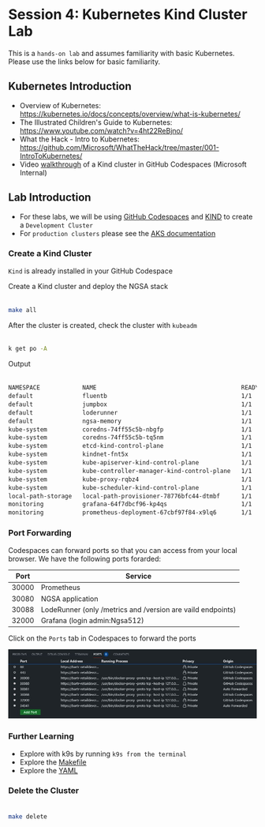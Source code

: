 # Session 4: Kubernetes Kind Cluster Lab

This is a `hands-on lab` and assumes familiarity with basic Kubernetes. Please use the links below for basic familiarity.

## Kubernetes Introduction

- Overview of Kubernetes: <https://kubernetes.io/docs/concepts/overview/what-is-kubernetes/>
- The Illustrated Children's Guide to Kubernetes: <https://www.youtube.com/watch?v=4ht22ReBjno/>
- What the Hack - Intro to Kubernetes: <https://github.com/Microsoft/WhatTheHack/tree/master/001-IntroToKubernetes/>
- Video [walkthrough](https://msit.microsoftstream.com/video/5117a1ff-0400-85a8-40e1-f1eb81434a69?channelId=a60fa4ff-0400-85a8-733a-f1eb81fa8f8d) of a Kind cluster in GitHub Codespaces (Microsoft Internal)

## Lab Introduction

- For these labs, we will be using [GitHub Codespaces](https://github.com/features/codespaces) and [KIND](https://kind.sigs.k8s.io/) to create a `Development Cluster`
- For `production clusters` please see the [AKS documentation](https://docs.microsoft.com/en-us/azure/aks/)

### Create a Kind Cluster

`Kind` is already installed in your GitHub Codespace

Create a Kind cluster and deploy the NGSA stack

```bash

make all

```

After the cluster is created, check the cluster with `kubeadm`

```bash

k get po -A

```

Output

```bash

NAMESPACE            NAME                                         READY   STATUS
default              fluentb                                      1/1     Running
default              jumpbox                                      1/1     Running
default              loderunner                                   1/1     Running
default              ngsa-memory                                  1/1     Running
kube-system          coredns-74ff55c5b-nbgfp                      1/1     Running
kube-system          coredns-74ff55c5b-tq5nm                      1/1     Running
kube-system          etcd-kind-control-plane                      1/1     Running
kube-system          kindnet-fnt5x                                1/1     Running
kube-system          kube-apiserver-kind-control-plane            1/1     Running
kube-system          kube-controller-manager-kind-control-plane   1/1     Running
kube-system          kube-proxy-rqbz4                             1/1     Running
kube-system          kube-scheduler-kind-control-plane            1/1     Running
local-path-storage   local-path-provisioner-78776bfc44-dtmbf      1/1     Running
monitoring           grafana-64f7dbcf96-kp4qs                     1/1     Running
monitoring           prometheus-deployment-67cbf97f84-x9lq6       1/1     Running

```

### Port Forwarding

Codespaces can forward ports so that you can access from your local browser. We have the following ports forarded:

Port | Service
---- | -------
30000 | Prometheus
30080 | NGSA application
30088 | LodeRunner (only /metrics and /version are vaild endpoints)
32000 | Grafana (login admin:Ngsa512)

Click on the `Ports` tab in Codespaces to forward the ports

![Forwarded Ports](./images/Codespaces-Ports.jpg)

### Further Learning

- Explore with k9s by running `k9s from the terminal`
- Explore the [Makefile](../Makefile)
- Explore the [YAML](../deploy)

### Delete the Cluster

```bash

make delete

```
